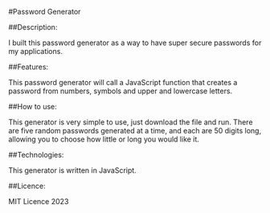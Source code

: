 #Password Generator


##Description:

I built this password generator as a way to have super secure passwords for my applications.

##Features:

This password generator will call a JavaScript function that creates a password from numbers, symbols and upper and lowercase letters.

##How to use:

This generator is very simple to use, just download the file and run. There are five random passwords generated at a time, and each are 50 digits long, allowing you to choose how little or long you would like it.

##Technologies:

This generator is written in JavaScript.

##Licence:

MIT Licence 2023